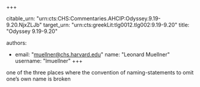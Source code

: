 +++


citable_urn: "urn:cts:CHS:Commentaries.AHCIP:Odyssey.9.19-9.20.NjxZLJb"
target_urn: "urn:cts:greekLit:tlg0012.tlg002:9.19-9.20"
title: "Odyssey 9.19-9.20"

authors:
- email: "muellner@chs.harvard.edu"
  name: "Leonard Muellner"
  username: "lmuellner"
+++

<p>one of the three places where the convention of naming-statements to omit one’s own name is broken</p>
